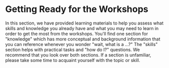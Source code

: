 Getting Ready for the Workshops
=======================

In this section, we have provided learning materials to help you assess what skills and knowledge you already have and what you may need to learn in order to get the most from the workshops. You'll find one section for "knowledge" which has more conceptual and background information that you can reference whenever you wonder "wait, what is a ...?" The "skills" section helps with practical tasks and "how do I?" questions. We recommend that you look over both sections.  If a section is unfamiliar, please take some time to acquaint yourself with the topic or skill.     